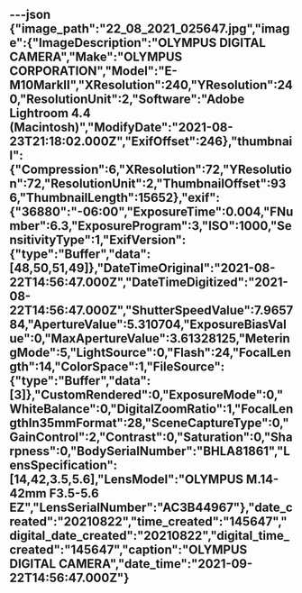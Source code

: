 ---json
{"image_path":"22_08_2021_025647.jpg","image":{"ImageDescription":"OLYMPUS DIGITAL CAMERA","Make":"OLYMPUS CORPORATION","Model":"E-M10MarkII","XResolution":240,"YResolution":240,"ResolutionUnit":2,"Software":"Adobe Lightroom 4.4 (Macintosh)","ModifyDate":"2021-08-23T21:18:02.000Z","ExifOffset":246},"thumbnail":{"Compression":6,"XResolution":72,"YResolution":72,"ResolutionUnit":2,"ThumbnailOffset":936,"ThumbnailLength":15652},"exif":{"36880":"-06:00","ExposureTime":0.004,"FNumber":6.3,"ExposureProgram":3,"ISO":1000,"SensitivityType":1,"ExifVersion":{"type":"Buffer","data":[48,50,51,49]},"DateTimeOriginal":"2021-08-22T14:56:47.000Z","DateTimeDigitized":"2021-08-22T14:56:47.000Z","ShutterSpeedValue":7.965784,"ApertureValue":5.310704,"ExposureBiasValue":0,"MaxApertureValue":3.61328125,"MeteringMode":5,"LightSource":0,"Flash":24,"FocalLength":14,"ColorSpace":1,"FileSource":{"type":"Buffer","data":[3]},"CustomRendered":0,"ExposureMode":0,"WhiteBalance":0,"DigitalZoomRatio":1,"FocalLengthIn35mmFormat":28,"SceneCaptureType":0,"GainControl":2,"Contrast":0,"Saturation":0,"Sharpness":0,"BodySerialNumber":"BHLA81861","LensSpecification":[14,42,3.5,5.6],"LensModel":"OLYMPUS M.14-42mm F3.5-5.6 EZ","LensSerialNumber":"AC3B44967"},"date_created":"20210822","time_created":"145647","digital_date_created":"20210822","digital_time_created":"145647","caption":"OLYMPUS DIGITAL CAMERA","date_time":"2021-09-22T14:56:47.000Z"}
---